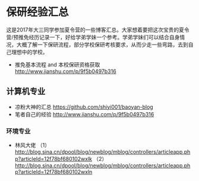 # 保研经验汇总
这是2017年大三同学参加夏令营的一些博客汇总。大家想着要把这次宝贵的夏令营/预推免经历记录一下，好给学弟学妹一个参考。学弟学妹们可以结合自身情况，大概了解一下保研流程，部分学校保研考核要求，从而少走一些弯路，去到自己理想中的学校。
* 推免基本流程 and 本校保研资格获取 http://www.jianshu.com/p/9f5b0497b316
## 计算机专业
* 凉粉大神的汇总
https://github.com/shiyi001/baoyan-blog
* 笔者自己的经验 http://www.jianshu.com/p/9f5b0497b316
### 环境专业
* 林风大佬
（1）http://blog.sina.cn/dpool/blog/newblog/mblog/controllers/articleapp.php?articleId=12f78bf680102wxlk 
（2）http://blog.sina.cn/dpool/blog/newblog/mblog/controllers/articleapp.php?articleId=12f78bf680102wxln 
